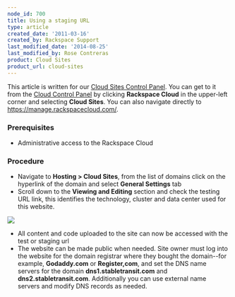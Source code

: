 ```yaml
---
node_id: 700
title: Using a staging URL
type: article
created_date: '2011-03-16'
created_by: Rackspace Support
last_modified_date: '2014-08-25'
last_modified_by: Rose Contreras
product: Cloud Sites
product_url: cloud-sites
---
```


This article is written for our [Cloud Sites Control Panel](https://manage.rackspacecloud.com/). You can get to it from the [Cloud Control Panel](https://mycloud.rackspace.com) by clicking **Rackspace Cloud** in the upper-left corner and selecting **Cloud Sites**. You can also navigate directly to <https://manage.rackspacecloud.com/>.

### Prerequisites

-   Administrative access to the Rackspace Cloud

### Procedure

-   Navigate to **Hosting > Cloud Sites**, from the list of domains click
    on the hyperlink of the domain and select **General Settings** tab
-   Scroll down to the **Viewing and Editing** section and check the testing
    URL link, this identifies the technology, cluster and data center
    used for this website.

  ![](https://8026b2e3760e2433679c-fffceaebb8c6ee053c935e8915a3fbe7.ssl.cf2.rackcdn.com/field/image/staging_url.png)

-   All content and code uploaded to the site can now be accessed with
    the test or staging url
-   The website can be made public when needed. Site owner must log into
    the website for the domain registrar where they bought the
    domain--for example, **Godaddy.com** or **Register,com**, and set
    the DNS name servers for the domain **dns1.stabletransit.com** and
    **dns2.stabletransit.com**. Additionally you can use external name
    servers and modify DNS records as needed.

